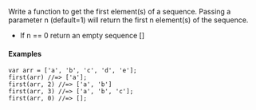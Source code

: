 Write a function to get the first element(s) of a sequence. Passing a parameter n (default=1) will return the first n element(s) of the sequence.

* If n == 0 return an empty sequence []

#### Examples
```
var arr = ['a', 'b', 'c', 'd', 'e'];
first(arr) //=> ['a'];
first(arr, 2) //=> ['a', 'b']
first(arr, 3) //=> ['a', 'b', 'c'];
first(arr, 0) //=> [];
```